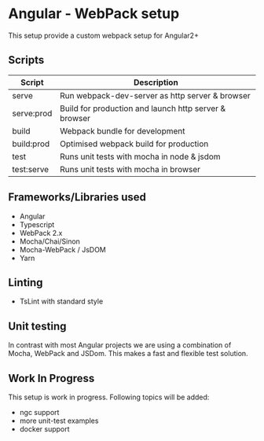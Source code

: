 # Angular - WebPack setup

This setup provide a custom webpack setup for Angular2+

## Scripts

Script | Description
---------|----------
 serve | Run webpack-dev-server as http server & browser
 serve:prod | Build for production and launch http server & browser
 build | Webpack bundle for development
 build:prod | Optimised webpack build for production
 test | Runs unit tests with mocha in node & jsdom
 test:serve | Runs unit tests with mocha in browser

## Frameworks/Libraries used

- Angular 
- Typescript
- WebPack 2.x
- Mocha/Chai/Sinon
- Mocha-WebPack / JsDOM
- Yarn

## Linting

- TsLint with standard style

## Unit testing

In contrast with most Angular projects we are using a combination of 
Mocha, WebPack and JSDom. This makes a fast and flexible test solution.

## Work In Progress

This setup is work in progress. Following topics will be added:

- ngc support
- more unit-test examples
- docker support 

